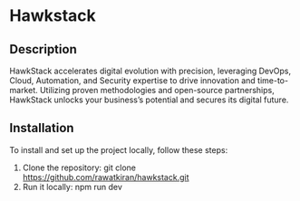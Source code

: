 # Hawkstack

## Description
HawkStack accelerates digital evolution with precision, leveraging DevOps, Cloud, Automation, and Security expertise to drive innovation and time-to-market. Utilizing proven methodologies and open-source partnerships, HawkStack unlocks your business’s potential and secures its digital future.

## Installation
To install and set up the project locally, follow these steps:

1. Clone the repository:
   git clone https://github.com/rawatkiran/hawkstack.git
2. Run it locally:
   npm run dev